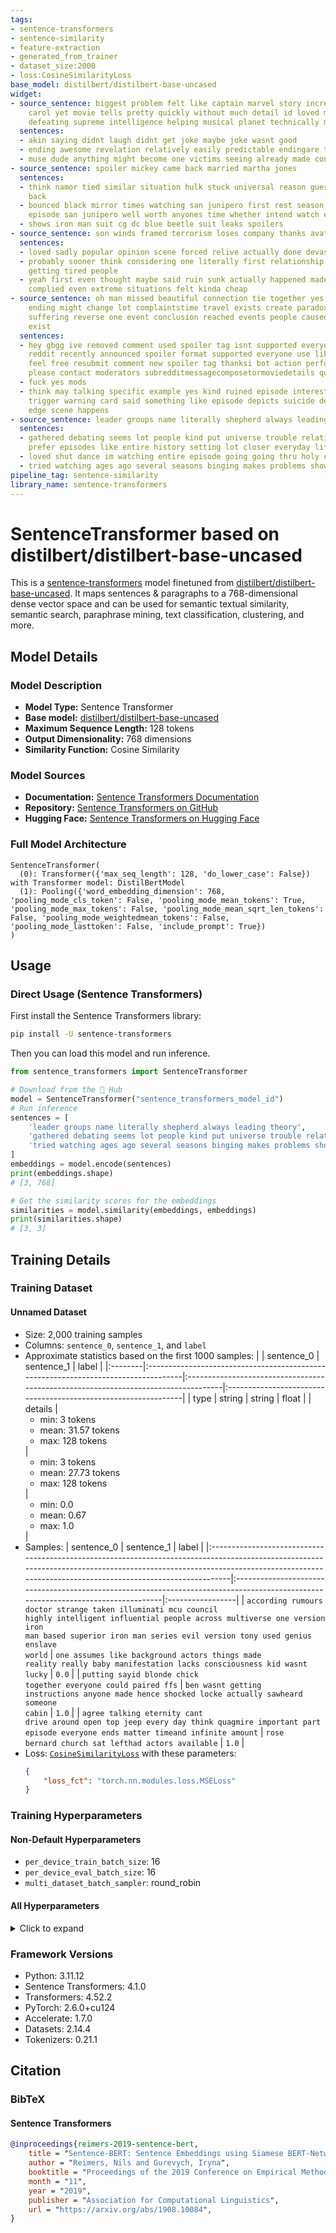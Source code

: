 ```yaml
---
tags:
- sentence-transformers
- sentence-similarity
- feature-extraction
- generated_from_trainer
- dataset_size:2000
- loss:CosineSimilarityLoss
base_model: distilbert/distilbert-base-uncased
widget:
- source_sentence: biggest problem felt like captain marvel story incredibly personal
    carol yet movie tells pretty quickly without much detail id loved movie carol
    defeating supreme intelligence helping musical planet technically marrying prince
  sentences:
  - akin saying didnt laugh didnt get joke maybe joke wasnt good
  - ending awesome revelation relatively easily predictable endingare talking song
  - muse dude anything might become one victims seeing already made contact
- source_sentence: spoiler mickey came back married martha jones
  sentences:
  - think namor tied similar situation hulk stuck universal reason guess fixed got
    back
  - bounced black mirror times watching san junipero first rest season got hooked
    episode san junipero well worth anyones time whether intend watch episodes
  - shows iron man suit cg dc blue beetle suit leaks spoilers
- source_sentence: son winds framed terrorism loses company thanks avatar father girlfriend
  sentences:
  - loved sadly popular opinion scene forced relive actually done devastating
  - probably sooner think considering one literally first relationship ever habit
    getting tired people
  - yeah first even thought maybe said ruin sunk actually happened made sense considering
    complied even extreme situations felt kinda cheap
- source_sentence: oh man missed beautiful connection tie together yes gets complicated
    ending might change lot complaintstime travel exists create paradox powered human
    suffering reverse one event conclusion reached events people caused paradox cease
    exist
  sentences:
  - hey gbgg ive removed comment used spoiler tag isnt supported everyone reddithowever
    reddit recently announced spoiler format supported everyone use like spoiler goes
    feel free resubmit comment new spoiler tag thanksi bot action performed automatically
    please contact moderators subredditmessagecomposetormoviedetails questions concerns
  - fuck yes mods
  - think may talking specific example yes kind ruined episode interested show severance
    trigger warning card said something like episode depicts suicide definitely took
    edge scene happens
- source_sentence: leader groups name literally shepherd always leading theory
  sentences:
  - gathered debating seems lot people kind put universe trouble relating itso would
    prefer episodes like entire history setting lot closer everyday life
  - loved shut dance im watching entire episode going going thru holy crap
  - tried watching ages ago several seasons binging makes problems show even obvious
pipeline_tag: sentence-similarity
library_name: sentence-transformers
---
```


# SentenceTransformer based on distilbert/distilbert-base-uncased

This is a [sentence-transformers](https://www.SBERT.net) model finetuned from [distilbert/distilbert-base-uncased](https://huggingface.co/distilbert/distilbert-base-uncased). It maps sentences & paragraphs to a 768-dimensional dense vector space and can be used for semantic textual similarity, semantic search, paraphrase mining, text classification, clustering, and more.

## Model Details

### Model Description
- **Model Type:** Sentence Transformer
- **Base model:** [distilbert/distilbert-base-uncased](https://huggingface.co/distilbert/distilbert-base-uncased) <!-- at revision 12040accade4e8a0f71eabdb258fecc2e7e948be -->
- **Maximum Sequence Length:** 128 tokens
- **Output Dimensionality:** 768 dimensions
- **Similarity Function:** Cosine Similarity
<!-- - **Training Dataset:** Unknown -->
<!-- - **Language:** Unknown -->
<!-- - **License:** Unknown -->

### Model Sources

- **Documentation:** [Sentence Transformers Documentation](https://sbert.net)
- **Repository:** [Sentence Transformers on GitHub](https://github.com/UKPLab/sentence-transformers)
- **Hugging Face:** [Sentence Transformers on Hugging Face](https://huggingface.co/models?library=sentence-transformers)

### Full Model Architecture

```
SentenceTransformer(
  (0): Transformer({'max_seq_length': 128, 'do_lower_case': False}) with Transformer model: DistilBertModel 
  (1): Pooling({'word_embedding_dimension': 768, 'pooling_mode_cls_token': False, 'pooling_mode_mean_tokens': True, 'pooling_mode_max_tokens': False, 'pooling_mode_mean_sqrt_len_tokens': False, 'pooling_mode_weightedmean_tokens': False, 'pooling_mode_lasttoken': False, 'include_prompt': True})
)
```

## Usage

### Direct Usage (Sentence Transformers)

First install the Sentence Transformers library:

```bash
pip install -U sentence-transformers
```

Then you can load this model and run inference.
```python
from sentence_transformers import SentenceTransformer

# Download from the 🤗 Hub
model = SentenceTransformer("sentence_transformers_model_id")
# Run inference
sentences = [
    'leader groups name literally shepherd always leading theory',
    'gathered debating seems lot people kind put universe trouble relating itso would prefer episodes like entire history setting lot closer everyday life',
    'tried watching ages ago several seasons binging makes problems show even obvious',
]
embeddings = model.encode(sentences)
print(embeddings.shape)
# [3, 768]

# Get the similarity scores for the embeddings
similarities = model.similarity(embeddings, embeddings)
print(similarities.shape)
# [3, 3]
```

<!--
### Direct Usage (Transformers)

<details><summary>Click to see the direct usage in Transformers</summary>

</details>
-->

<!--
### Downstream Usage (Sentence Transformers)

You can finetune this model on your own dataset.

<details><summary>Click to expand</summary>

</details>
-->

<!--
### Out-of-Scope Use

*List how the model may foreseeably be misused and address what users ought not to do with the model.*
-->

<!--
## Bias, Risks and Limitations

*What are the known or foreseeable issues stemming from this model? You could also flag here known failure cases or weaknesses of the model.*
-->

<!--
### Recommendations

*What are recommendations with respect to the foreseeable issues? For example, filtering explicit content.*
-->

## Training Details

### Training Dataset

#### Unnamed Dataset

* Size: 2,000 training samples
* Columns: <code>sentence_0</code>, <code>sentence_1</code>, and <code>label</code>
* Approximate statistics based on the first 1000 samples:
  |         | sentence_0                                                                         | sentence_1                                                                         | label                                                          |
  |:--------|:-----------------------------------------------------------------------------------|:-----------------------------------------------------------------------------------|:---------------------------------------------------------------|
  | type    | string                                                                             | string                                                                             | float                                                          |
  | details | <ul><li>min: 3 tokens</li><li>mean: 31.57 tokens</li><li>max: 128 tokens</li></ul> | <ul><li>min: 3 tokens</li><li>mean: 27.73 tokens</li><li>max: 128 tokens</li></ul> | <ul><li>min: 0.0</li><li>mean: 0.67</li><li>max: 1.0</li></ul> |
* Samples:
  | sentence_0                                                                                                                                                                                                                         | sentence_1                                                                                                                        | label            |
  |:-----------------------------------------------------------------------------------------------------------------------------------------------------------------------------------------------------------------------------------|:----------------------------------------------------------------------------------------------------------------------------------|:-----------------|
  | <code>according rumours doctor strange taken illuminati mcu council highly intelligent influential people across multiverse one version iron man based superior iron man series evil version tony used genius enslave world</code> | <code>one assumes like background actors things made reality really baby manifestation lacks consciousness kid wasnt lucky</code> | <code>0.0</code> |
  | <code>putting sayid blonde chick together everyone could paired ffs</code>                                                                                                                                                         | <code>ben wasnt getting instructions anyone made hence shocked locke actually sawheard someone cabin</code>                       | <code>1.0</code> |
  | <code>agree talking eternity cant drive around open top jeep every day think quagmire important part episode everyone ends matter timeand infinite amount</code>                                                                   | <code>rose bernard church sat lefthad actors available</code>                                                                     | <code>1.0</code> |
* Loss: [<code>CosineSimilarityLoss</code>](https://sbert.net/docs/package_reference/sentence_transformer/losses.html#cosinesimilarityloss) with these parameters:
  ```json
  {
      "loss_fct": "torch.nn.modules.loss.MSELoss"
  }
  ```

### Training Hyperparameters
#### Non-Default Hyperparameters

- `per_device_train_batch_size`: 16
- `per_device_eval_batch_size`: 16
- `multi_dataset_batch_sampler`: round_robin

#### All Hyperparameters
<details><summary>Click to expand</summary>

- `overwrite_output_dir`: False
- `do_predict`: False
- `eval_strategy`: no
- `prediction_loss_only`: True
- `per_device_train_batch_size`: 16
- `per_device_eval_batch_size`: 16
- `per_gpu_train_batch_size`: None
- `per_gpu_eval_batch_size`: None
- `gradient_accumulation_steps`: 1
- `eval_accumulation_steps`: None
- `torch_empty_cache_steps`: None
- `learning_rate`: 5e-05
- `weight_decay`: 0.0
- `adam_beta1`: 0.9
- `adam_beta2`: 0.999
- `adam_epsilon`: 1e-08
- `max_grad_norm`: 1
- `num_train_epochs`: 3
- `max_steps`: -1
- `lr_scheduler_type`: linear
- `lr_scheduler_kwargs`: {}
- `warmup_ratio`: 0.0
- `warmup_steps`: 0
- `log_level`: passive
- `log_level_replica`: warning
- `log_on_each_node`: True
- `logging_nan_inf_filter`: True
- `save_safetensors`: True
- `save_on_each_node`: False
- `save_only_model`: False
- `restore_callback_states_from_checkpoint`: False
- `no_cuda`: False
- `use_cpu`: False
- `use_mps_device`: False
- `seed`: 42
- `data_seed`: None
- `jit_mode_eval`: False
- `use_ipex`: False
- `bf16`: False
- `fp16`: False
- `fp16_opt_level`: O1
- `half_precision_backend`: auto
- `bf16_full_eval`: False
- `fp16_full_eval`: False
- `tf32`: None
- `local_rank`: 0
- `ddp_backend`: None
- `tpu_num_cores`: None
- `tpu_metrics_debug`: False
- `debug`: []
- `dataloader_drop_last`: False
- `dataloader_num_workers`: 0
- `dataloader_prefetch_factor`: None
- `past_index`: -1
- `disable_tqdm`: False
- `remove_unused_columns`: True
- `label_names`: None
- `load_best_model_at_end`: False
- `ignore_data_skip`: False
- `fsdp`: []
- `fsdp_min_num_params`: 0
- `fsdp_config`: {'min_num_params': 0, 'xla': False, 'xla_fsdp_v2': False, 'xla_fsdp_grad_ckpt': False}
- `fsdp_transformer_layer_cls_to_wrap`: None
- `accelerator_config`: {'split_batches': False, 'dispatch_batches': None, 'even_batches': True, 'use_seedable_sampler': True, 'non_blocking': False, 'gradient_accumulation_kwargs': None}
- `deepspeed`: None
- `label_smoothing_factor`: 0.0
- `optim`: adamw_torch
- `optim_args`: None
- `adafactor`: False
- `group_by_length`: False
- `length_column_name`: length
- `ddp_find_unused_parameters`: None
- `ddp_bucket_cap_mb`: None
- `ddp_broadcast_buffers`: False
- `dataloader_pin_memory`: True
- `dataloader_persistent_workers`: False
- `skip_memory_metrics`: True
- `use_legacy_prediction_loop`: False
- `push_to_hub`: False
- `resume_from_checkpoint`: None
- `hub_model_id`: None
- `hub_strategy`: every_save
- `hub_private_repo`: None
- `hub_always_push`: False
- `gradient_checkpointing`: False
- `gradient_checkpointing_kwargs`: None
- `include_inputs_for_metrics`: False
- `include_for_metrics`: []
- `eval_do_concat_batches`: True
- `fp16_backend`: auto
- `push_to_hub_model_id`: None
- `push_to_hub_organization`: None
- `mp_parameters`: 
- `auto_find_batch_size`: False
- `full_determinism`: False
- `torchdynamo`: None
- `ray_scope`: last
- `ddp_timeout`: 1800
- `torch_compile`: False
- `torch_compile_backend`: None
- `torch_compile_mode`: None
- `include_tokens_per_second`: False
- `include_num_input_tokens_seen`: False
- `neftune_noise_alpha`: None
- `optim_target_modules`: None
- `batch_eval_metrics`: False
- `eval_on_start`: False
- `use_liger_kernel`: False
- `eval_use_gather_object`: False
- `average_tokens_across_devices`: False
- `prompts`: None
- `batch_sampler`: batch_sampler
- `multi_dataset_batch_sampler`: round_robin

</details>

### Framework Versions
- Python: 3.11.12
- Sentence Transformers: 4.1.0
- Transformers: 4.52.2
- PyTorch: 2.6.0+cu124
- Accelerate: 1.7.0
- Datasets: 2.14.4
- Tokenizers: 0.21.1

## Citation

### BibTeX

#### Sentence Transformers
```bibtex
@inproceedings{reimers-2019-sentence-bert,
    title = "Sentence-BERT: Sentence Embeddings using Siamese BERT-Networks",
    author = "Reimers, Nils and Gurevych, Iryna",
    booktitle = "Proceedings of the 2019 Conference on Empirical Methods in Natural Language Processing",
    month = "11",
    year = "2019",
    publisher = "Association for Computational Linguistics",
    url = "https://arxiv.org/abs/1908.10084",
}
```

<!--
## Glossary

*Clearly define terms in order to be accessible across audiences.*
-->

<!--
## Model Card Authors

*Lists the people who create the model card, providing recognition and accountability for the detailed work that goes into its construction.*
-->

<!--
## Model Card Contact

*Provides a way for people who have updates to the Model Card, suggestions, or questions, to contact the Model Card authors.*
-->